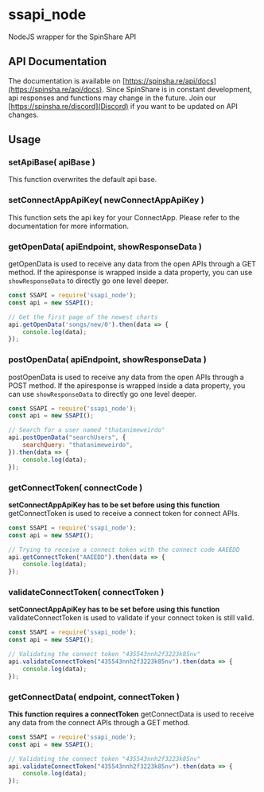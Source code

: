 # ssapi_node
NodeJS wrapper for the SpinShare API

## API Documentation
The documentation is available on [https://spinsha.re/api/docs](https://spinsha.re/api/docs). Since SpinShare is in constant development, api responses and functions may change in the future. Join our [https://spinsha.re/discord](Discord) if you want to be updated on API changes.

## Usage

### setApiBase( apiBase )
This function overwrites the default api base.

### setConnectAppApiKey( newConnectAppApiKey )
This function sets the api key for your ConnectApp. Please refer to the documentation for more information.

### getOpenData( apiEndpoint, showResponseData )
getOpenData is used to receive any data from the open APIs through a GET method. If the apiresponse is wrapped inside a data property, you can use `showResponseData` to directly go one level deeper.

```js
const SSAPI = require('ssapi_node');
const api = new SSAPI();

// Get the first page of the newest charts
api.getOpenData('songs/new/0').then(data => {
    console.log(data);
});
```

### postOpenData( apiEndpoint, showResponseData )
postOpenData is used to receive any data from the open APIs through a POST method. If the apiresponse is wrapped inside a data property, you can use `showResponseData` to directly go one level deeper.

```js
const SSAPI = require('ssapi_node');
const api = new SSAPI();

// Search for a user named "thatanimeweirdo"
api.postOpenData("searchUsers", {
    searchQuery: "thatanimeweirdo",
}).then(data => {
    console.log(data);
});
```

### getConnectToken( connectCode )
**setConnectAppApiKey has to be set before using this function**
getConnectToken is used to receive a connect token for connect APIs.

```js
const SSAPI = require('ssapi_node');
const api = new SSAPI();

// Trying to receive a connect token with the connect code AAEEDD
api.getConnectToken("AAEEDD").then(data => {
    console.log(data);
});
```

### validateConnectToken( connectToken )
**setConnectAppApiKey has to be set before using this function**
validateConnectToken is used to validate if your connect token is still valid.

```js
const SSAPI = require('ssapi_node');
const api = new SSAPI();

// Validating the connect token "435543nnh2f3223k85nv"
api.validateConnectToken("435543nnh2f3223k85nv").then(data => {
    console.log(data);
});
```

### getConnectData( endpoint, connectToken )
**This function requires a connectToken**
getConnectData is used to receive any data from the connect APIs through a GET method.

```js
const SSAPI = require('ssapi_node');
const api = new SSAPI();

// Validating the connect token "435543nnh2f3223k85nv"
api.validateConnectToken("435543nnh2f3223k85nv").then(data => {
    console.log(data);
});
```